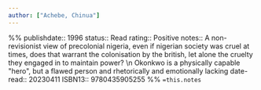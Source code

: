 ```yaml
---
author: ["Achebe, Chinua"]
---
```

%%
publishdate:: 1996
status:: Read
rating:: Positive
notes:: A non-revisionist view of precolonial nigeria, even if nigerian society was cruel at times, does that warrant the colonisation by the british, let alone the cruelty they engaged in to maintain power? \n Okonkwo is a physically capable "hero", but a flawed person and rhetorically and emotionally lacking
date-read:: 20230411
ISBN13:: 9780435905255
%%
`=this.notes`